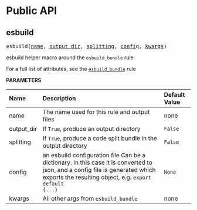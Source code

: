 <!-- Generated with Stardoc: http://skydoc.bazel.build -->

# Public API

<a id="esbuild"></a>

## esbuild

<pre>
esbuild(<a href="#esbuild-name">name</a>, <a href="#esbuild-output_dir">output_dir</a>, <a href="#esbuild-splitting">splitting</a>, <a href="#esbuild-config">config</a>, <a href="#esbuild-kwargs">kwargs</a>)
</pre>

esbuild helper macro around the `esbuild_bundle` rule

For a full list of attributes, see the [`esbuild_bundle`](./esbuild.md) rule


**PARAMETERS**


| Name  | Description | Default Value |
| :------------- | :------------- | :------------- |
| <a id="esbuild-name"></a>name |  The name used for this rule and output files   |  none |
| <a id="esbuild-output_dir"></a>output_dir |  If <code>True</code>, produce an output directory   |  <code>False</code> |
| <a id="esbuild-splitting"></a>splitting |  If <code>True</code>, produce a code split bundle in the output directory   |  <code>False</code> |
| <a id="esbuild-config"></a>config |  an esbuild configuration file Can be a dictionary. In this case it is converted to json, and a config file is generated which exports the resulting object, e.g. <code>export default {...}</code>   |  <code>None</code> |
| <a id="esbuild-kwargs"></a>kwargs |  All other args from <code>esbuild_bundle</code>   |  none |


